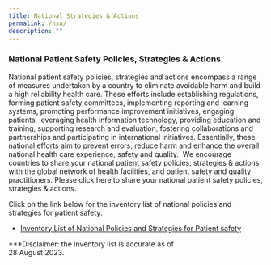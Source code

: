 ```yaml
---
title: National Strategies & Actions
permalink: /nsa/
description: ""
---
```

### **National Patient Safety Policies, Strategies &amp; Actions**
National patient safety policies, strategies and actions encompass a range of measures undertaken by a country to eliminate avoidable harm and build a high reliability health care. 
These efforts include establishing regulations, forming patient safety committees, implementing reporting and learning systems, promoting performance improvement initiatives, engaging patients, leveraging health information technology, providing education and training, supporting research and evaluation, fostering collaborations and partnerships and participating in international initiatives. 
Essentially, these national efforts aim to prevent errors, reduce harm and enhance the overall national health care experience, safety and quality. &nbsp;We encourage countries to share your national patient safety policies, strategies &amp; actions with the global network of health facilities, and patient safety and quality practitioners.
Please click here to share your national patient safety policies, strategies &amp; actions.

Click on the link below for the inventory list of national policies and strategies for patient safety:

* [Inventory List of National Policies and Strategies for Patient safety](/files/gkpslinka08-20232406.pdf)




***Disclaimer: the inventory list is accurate as of <br> 28 August 2023.